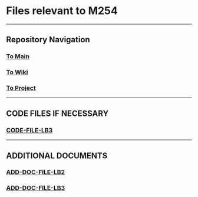 # Files relevant to M254

---

## Repository Navigation

### [To Main](https://github.com/Campus-Castolo/M254)

### [To Wiki](https://github.com/Campus-Castolo/M254/wiki)

### [To Project](https://github.com/orgs/Campus-Castolo/projects/2)

---

## CODE FILES IF NECESSARY

### [CODE-FILE-LB3](LB3-Code/README.md)

---

## ADDITIONAL DOCUMENTS

### [ADD-DOC-FILE-LB2]()

### [ADD-DOC-FILE-LB3]()
